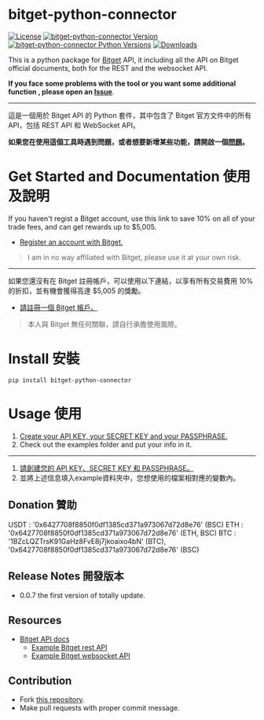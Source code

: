 # bitget-python-connector

[![License](https://img.shields.io/badge/license-MIT-green)](https://github.com/parker178912/bitget-python-connector/blob/main/LICENSE)
[![bitget-python-connector Version](https://img.shields.io/pypi/v/bitget-python-connector?logo=pypi)](https://pypi.org/project/bitget-python-connector/)
[![bitget-python-connector Python Versions](https://img.shields.io/pypi/pyversions/bitget-python-connector?logo=pypi)](https://pypi.org/project/bitget-python-connector/)
[![Downloads](https://static.pepy.tech/badge/bitget-python-connector)](https://pypi.org/project/bitget-python-connector/)

This is a python package for [Bitget](https://partner.bitget.com/bg/GBMPCQ) API, it including all the API on Bitget official documents, both for the REST and the websocket API.

**If you face some problems with the tool or you want some additional function , please open an [Issue](https://github.com/parker178912/bitget-python-connector/issues)**.

---
這是一個用於 Bitget API 的 Python 套件，其中包含了 Bitget 官方文件中的所有 API，包括 REST API 和 WebSocket API。

**如果您在使用這個工具時遇到問題，或者想要新增某些功能，請開啟一個[問題](https://github.com/parker178912/bitget-python-connector/issues)。**

# Get Started and Documentation 使用及說明
If you haven't regist a Bitget account, use this link to save 10% on all of your trade fees, and can get rewards up to $5,005.
* [Register an account with Bitget.](https://partner.bitget.com/bg/GBMPCQ)
> I am in no way affiliated with Bitget, please use it at your own risk.
---
如果您還沒有在 Bitget 註冊帳戶，可以使用以下連結，以享有所有交易費用 10% 的折扣，並有機會獲得高達 $5,005 的獎勵。
* [請註冊一個 Bitget 帳戶。](https://partner.bitget.com/bg/GBMPCQ)
> 本人與 Bitget 無任何關聯，請自行承擔使用風險。


# Install 安裝
    pip install bitget-python-connector

# Usage 使用
1. [Create your API KEY, your SECRET KEY and your PASSPHRASE.](https://www.bitget.com/en/support/articles/360038968251-API%20Creation%20Guide)
2. Check out the examples folder and put your info in it.  
---
1. [請創建您的 API KEY、SECRET KEY 和 PASSPHRASE。](https://www.bitget.com/en/support/articles/360038968251-API%20Creation%20Guide)
2. 並將上述信息填入example資料夾中，您想使用的檔案相對應的變數內。

## Donation 贊助
USDT : '0x6427708f8850f0df1385cd371a973067d72d8e76' (BSC)
ETH : '0x6427708f8850f0df1385cd371a973067d72d8e76' (ETH, BSC)
BTC : '1BZcLQZTrsK91GaHz8FvE8j7jkoaixo4bN' (BTC), '0x6427708f8850f0df1385cd371a973067d72d8e76' (BSC)

## Release Notes 開發版本

* 0.0.7 the first version of totally update.

## Resources
* [Bitget API docs](https://bitgetlimited.github.io/apidoc/en/mix/#welcome)
  * [Example Bitget rest API](https://github.com/parker178912/bitget-python-connector/tree/main/examples)
  * [Example Bitget websocket API](https://github.com/parker178912/bitget-python-connector/tree/main/examples)

## Contribution 
* Fork [this repository](https://github.com/parker178912/bitget-python-connector).
* Make pull requests with proper commit message.
